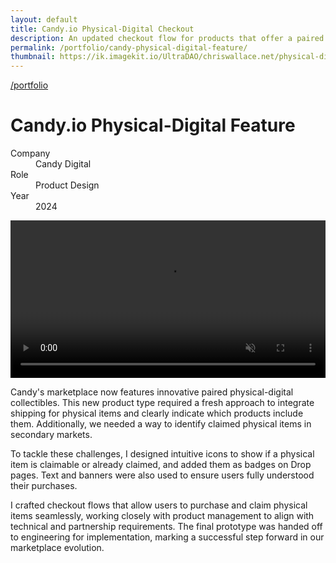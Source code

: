```yaml
---
layout: default
title: Candy.io Physical-Digital Checkout
description: An updated checkout flow for products that offer a paired digital and physical product as part of the sale.
permalink: /portfolio/candy-physical-digital-feature/
thumbnail: https://ik.imagekit.io/UltraDAO/chriswallace.net/physical-digital.png
---
```


<div class="content-container mt-2">
  <a class="back fade-in-element" href="/portfolio">/portfolio</a>
  <h1 class="fade-in-element mb-3">Candy.io Physical-Digital Feature</h1>
</div>

<div class="content-container mb-8">
  <dl class="project-list fade-in-element">
    <div>
      <dt>Company</dt>
      <dd>Candy Digital</dd>
    </div>
    <div>
      <dt>Role</dt>
      <dd>Product Design</dd>
    </div>
    <div>
      <dt>Year</dt>
      <dd>2024</dd>
    </div>
  </dl>
</div>

<div class="content-container-wo">
    <img src="https://ik.imagekit.io/UltraDAO/chriswallace.net/candy-physical-digital-banner.png?tr=w-2500,f-auto" srcset="https://ik.imagekit.io/UltraDAO/chriswallace.net/candy-physical-digital-banner.png?tr=w-400,f-auto 400w, https://ik.imagekit.io/UltraDAO/chriswallace.net/candy-physical-digital-banner.png?tr=w-800,f-auto 800w, https://ik.imagekit.io/UltraDAO/chriswallace.net/candy-physical-digital-banner.png?tr=w-1200,f-auto 1200w, https://ik.imagekit.io/UltraDAO/chriswallace.net/candy-physical-digital-banner.png?tr=w-1600,f-auto 1600w, https://ik.imagekit.io/UltraDAO/chriswallace.net/candy-physical-digital-banner.png?tr=w-2500,f-auto 2500w" sizes="100vw" class="fade-in-element mb-1.5" alt="" loading="lazy">
</div>

<div class="content-container-wo bg-[#444444] text-center">
  <video id="portfolioVideo" data-type="video" width="100%" controls muted playsinline autoplay loop loading="lazy" class="fade-in-element max-h-full max-w-3xl mx-auto">
      <source src="https://ik.imagekit.io/UltraDAO/chriswallace.net/physical-digital.mov/ik-video.mp4" type="video/mp4">
      Your browser does not support HTML5 video.
  </video>
</div>

<div class="content-container fade-in-element">
  <p class="fade-in-element">Candy's marketplace now features innovative paired physical-digital collectibles. This new product type required a fresh approach to integrate shipping for physical items and clearly indicate which products include them. Additionally, we needed a way to identify claimed physical items in secondary markets.</p>

  <p class="fade-in-element">To tackle these challenges, I designed intuitive icons to show if a physical item is claimable or already claimed, and added them as badges on Drop pages. Text and banners were also used to ensure users fully understood their purchases.</p>
  
  <p class="fade-in-element">I crafted checkout flows that allow users to purchase and claim physical items seamlessly, working closely with product management to align with technical and partnership requirements. The final prototype was handed off to engineering for implementation, marking a successful step forward in our marketplace evolution.</p>
</div>
